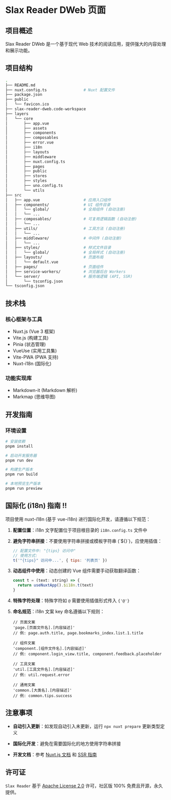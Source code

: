 # Slax Reader DWeb 页面

## 项目概述

Slax Reader DWeb 是一个基于现代 Web 技术的阅读应用，提供强大的内容处理和展示功能。

## 项目结构

```bash
.
├── README.md
├── nuxt.config.ts                # Nuxt 配置文件
├── package.json
├── public
│   └── favicon.ico
├── slax-reader-dweb.code-workspace
├── layers
│   └── core
│       ├── app.vue
│       ├── assets
│       ├── components
│       ├── composables
│       ├── error.vue
│       ├── i18n
│       ├── layouts
│       ├── middleware
│       ├── nuxt.config.ts
│       ├── pages
│       ├── public
│       ├── stores
│       ├── styles
│       ├── uno.config.ts
│       └── utils
├── src
│   ├── app.vue                   # 应用入口组件
│   ├── components/               # UI 组件目录
│   │   └── global/               # 全局组件 (自动注册)
│   │   └── ...
│   ├── composables/              # 可复用逻辑函数 (自动注册)
│   │   └── ...
│   ├── utils/                    # 工具方法 (自动注册)
│   │   └── ...
│   ├── middleware/               # 中间件 (自动注册)
│   │   └── ...
│   ├── styles/                   # 样式文件目录
│   │   └── global/               # 全局样式 (自动注册)
│   ├── layouts/                  # 页面布局
│   │   └── default.vue
│   ├── pages/                    # 页面组件
│   ├── service-workers/          # 浏览器后台 Workers
│   └── server/                   # 服务端逻辑 (API, SSR)
│       └── tsconfig.json
└── tsconfig.json
```

## 技术栈

### 核心框架与工具

- Nuxt.js (Vue 3 框架)
- Vite.js (构建工具)
- Pinia (状态管理)
- VueUse (实用工具集)
- Vite-PWA (PWA 支持)
- Nuxt-i18n (国际化)

### 功能实现库

- Markdown-it (Markdown 解析)
- Markmap (思维导图)

## 开发指南

### 环境设置

```bash
# 安装依赖
pnpm install

# 启动开发服务器
pnpm run dev

# 构建生产版本
pnpm run build

# 本地预览生产版本
pnpm run preview
```

## 国际化 (i18n) 指南 ‼️

项目使用 nuxt-i18n (基于 vue-i18n) 进行国际化开发，请遵循以下规范：

1. **配置位置**：i18n 文字配置位于项目根目录的 `i18n.config.ts` 文件中

2. **避免字符串拼接**：不要使用字符串拼接或模板字符串 (\`${}\`)，应使用插值：

   ```javascript
   // 配置文件中: "{tips} 访问中"
   // 使用方式:
   t('"{tips}" 访问中...', { tips: '列表页' })
   ```

3. **动态组件中使用**：动态创建的 Vue 组件需要手动获取翻译函数：

   ```javascript
   const t = (text: string) => {
     return useNuxtApp().$i18n.t(text)
   }
   ```

4. **特殊字符处理**：特殊字符如 `@` 需要使用插值形式传入 `{'@'}`

5. **命名规范**：i18n 文案 key 命名遵循以下规则：

   ```
   // 页面文案
   'page.[页面文件名].[内容描述]'
   // 例: page.auth.title, page.bookmarks_index.list.1.title

   // 组件文案
   'component.[组件文件名].[内容描述]'
   // 例: component.login_view.title, component.feedback.placeholder

   // 工具文案
   'util.[工具文件名].[内容描述]'
   // 例: util.request.error

   // 通用文案
   'common.[大类名].[内容描述]'
   // 例: common.tips.success
   ```

## 注意事项

- **自动引入更新**：如发现自动引入未更新，运行 `npx nuxt prepare` 更新类型定义

- **国际化开发**：避免在需要国际化的地方使用字符串拼接

- **开发文档**：参考 [Nuxt.js 文档](https://nuxt.com/docs/getting-started/deployment) 和 [SSR 指南](https://nuxt.com/docs/guide/concepts/rendering)

## 许可证

`Slax Reader` 基于 [Apache License 2.0](../../LICENSE) 许可，社区版 100% 免费且开源，永久提供。
